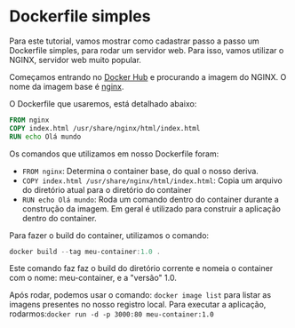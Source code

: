 Dockerfile simples
==================

Para este tutorial, vamos mostrar como cadastrar passo a passo um Dockerfile simples, para rodar um servidor web. Para isso, vamos utilizar o NGINX, servidor web muito popular.

Começamos entrando no [Docker Hub](https://hub.docker.com/) e procurando a imagem do NGINX. O nome da imagem base é [nginx](https://hub.docker.com/_/nginx).

O Dockerfile que usaremos, está detalhado abaixo:

```Dockerfile
FROM nginx
COPY index.html /usr/share/nginx/html/index.html
RUN echo Olá mundo
```

Os comandos que utilizamos em nosso Dockerfile foram:

- ```FROM nginx```: Determina o container base, do qual o nosso deriva.
- ```COPY index.html /usr/share/nginx/html/index.html```: Copia um arquivo do diretório atual para o diretório do container
- ```RUN echo Olá mundo```: Roda um comando dentro do container durante a construção da imagem. Em geral é utilizado para construir a aplicação dentro do container.

Para fazer o build do container, utilizamos o comando: 

```Powershell
docker build --tag meu-container:1.0 .
```

Este comando faz faz o build do diretório corrente e nomeia o container com o nome: meu-container, e a "versão" 1.0.

Após rodar, podemos usar o comando: ```docker image list``` para listar as imagens presentes no nosso registro local. Para executar a aplicação, rodarmos:```docker run -d -p 3000:80 meu-container:1.0```
